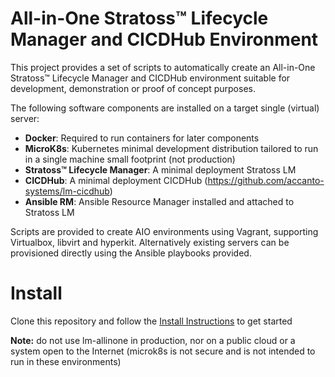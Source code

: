 # All-in-One Stratoss&trade; Lifecycle Manager and CICDHub Environment

This project provides a set of scripts to automatically create an All-in-One Stratoss&trade; Lifecycle Manager and CICDHub environment suitable for development, demonstration or proof of concept purposes.

The following software components are installed on a target single (virtual) server:

- **Docker**: Required to run containers for later components
- **MicroK8s**: Kubernetes minimal development distribution tailored to run in a single machine small footprint (not production)
- **Stratoss&trade; Lifecycle Manager**: A minimal deployment Stratoss LM
- **CICDHub**: A minimal deployment CICDHub (https://github.com/accanto-systems/lm-cicdhub)
- **Ansible RM**: Ansible Resource Manager installed and attached to Stratoss LM

Scripts are provided to create AIO environments using Vagrant, supporting Virtualbox, libvirt and hyperkit. Alternatively existing servers can be provisioned directly using the Ansible playbooks provided.

# Install

Clone this repository and follow the [Install Instructions](./docs/install_instructions.md) to get started

**Note:** do not use lm-allinone in production, nor on a public cloud or a system open to the Internet (microk8s is not secure and is not intended to run in these environments)
